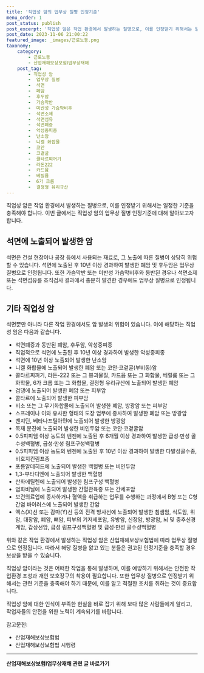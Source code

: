 ```yaml
---
title: '직업성 암의 업무상 질병 인정기준'
menu_order: 1
post_status: publish
post_excerpt: '직업성 암은 작업 환경에서 발생하는 질병으로, 이를 인정받기 위해서는 일정한 기준을 충족해야 합니다. 이번 글에서는 직업성 암의 업무상 질병 인정기준에 대해 알아보고자 합니다.'
post_date: 2023-11-06 21:00:22
featured_image: _images/근로노동.png
taxonomy:
    category:
        - 근로노동
        - 산업재해보상보험Ⅰ업무상재해
    post_tag:
        - 직업성 암
        -  업무상 질병
        -  석면
        -  폐암
        -  후두암
        -  가슴막반
        -  미반성 가슴막비후
        -  석면소제
        -  석면섬유
        -  석면폐증
        -  악성중피종
        -  난소암
        -  니켈 화합물
        -  코안
        -  코곁굴
        -  콜타르찌꺼기
        -  라돈222
        -  카드뮴
        -  베릴륨
        -  6가 크롬
        -  결정형 유리규산
---
```



직업성 암은 작업 환경에서 발생하는 질병으로, 이를 인정받기 위해서는 일정한 기준을 충족해야 합니다. 이번 글에서는 직업성 암의 업무상 질병 인정기준에 대해 알아보고자 합니다.

## 석면에 노출되어 발생한 암

석면은 건설 현장이나 공장 등에서 사용되는 재료로, 그 노출에 따른 질병이 상당히 위험할 수 있습니다. 석면에 노출된 후 10년 이상 경과하여 발생한 폐암 및 후두암은 업무상 질병으로 인정됩니다. 또한 가슴막반 또는 미반성 가슴막비후와 동반된 경우나 석면소제 또는 석면섬유를 조직검사 결과에서 충분히 발견한 경우에도 업무상 질병으로 인정됩니다.

## 기타 직업성 암

석면뿐만 아니라 다른 작업 환경에서도 암 발생의 위험이 있습니다. 이에 해당하는 직업성 암은 다음과 같습니다.

- 석면폐증과 동반된 폐암, 후두암, 악성중피종
- 직업적으로 석면에 노출된 후 10년 이상 경과하여 발생한 악성중피종
- 석면에 10년 이상 노출되어 발생한 난소암
- 니켈 화합물에 노출되어 발생한 폐암 또는 코안·코곁굴(부비동)암
- 콜타르찌꺼기, 라돈-222 또는 그 붕괴물질, 카드뮴 또는 그 화합물, 베릴륨 또는 그 화학물, 6가 크롬 또는 그 화합물, 결정형 유리규산에 노출되어 발생한 폐암
- 검댕에 노출되어 발생한 폐암 또는 피부암
- 콜타르에 노출되어 발생한 피부암
- 비소 또는 그 무기화합물에 노출되어 발생한 폐암, 방광암 또는 피부암
- 스프레이나 이와 유사한 형태의 도장 업무에 종사하여 발생한 폐암 또는 방광암
- 벤지딘, 베타나프틸아민에 노출되어 발생한 방광암
- 목재 분진에 노출되어 발생한 비인두암 또는 코안·코곁굴암
- 0.5피피엠 이상 농도의 벤젠에 노출된 후 6개월 이상 경과하여 발생한 급성·만성 골수성백혈병, 급성·만성 림프구성백혈병
- 0.5피피엠 이상 농도의 벤젠에 노출된 후 10년 이상 경과하여 발생한 다발성골수종, 비호지킨림프종
- 포름알데히드에 노출되어 발생한 백혈병 또는 비인두암
- 1,3-부타디엔에 노출되어 발생한 백혈병
- 산화에틸렌에 노출되어 발생한 림프구성 백혈병
- 염화비닐에 노출되어 발생한 간혈관육종 또는 간세포암
- 보건의료업에 종사하거나 혈액을 취급하는 업무를 수행하는 과정에서 B형 또는 C형 간염 바이러스에 노출되어 발생한 간암
- 엑스(X)선 또는 감마(ϒ)선 등의 전격 방사선에 노출되어 발생한 침샘암, 식도암, 위암, 대장암, 폐암, 뼈암, 피부의 기저세포암, 유방암, 신장암, 방광암, 뇌 및 중추신경계암, 갑상선암, 급성 림프구성백혈병 및 급성·만성 골수성백혈병

위와 같은 작업 환경에서 발생하는 직업성 암은 산업재해보상보험법에 따라 업무상 질병으로 인정됩니다. 따라서 해당 질병을 앓고 있는 분들은 권고된 인정기준을 충족할 경우 보상을 받을 수 있습니다.

직업성 암이라는 것은 어떠한 작업을 통해 발생하며, 이를 예방하기 위해서는 안전한 작업환경 조성과 개인 보호장구의 착용이 필요합니다. 또한 업무상 질병으로 인정받기 위해서는 관련 기준을 충족해야 하기 때문에, 이를 알고 적절한 조치를 취하는 것이 중요합니다.

직업성 암에 대한 인식이 부족한 현실을 바로 잡기 위해 보다 많은 사람들에게 알리고, 작업자들의 안전을 위한 노력이 계속되기를 바랍니다.

참고문헌:
- 산업재해보상보험법
- 산업재해보상보험법 시행령
<!-- wp:separator -->
<hr class="wp-block-separator has-alpha-channel-opacity"/>
<!-- /wp:separator -->

<!-- wp:group {"backgroundColor":"base","layout":{"type":"constrained"}} -->
<div class="wp-block-group has-base-background-color has-background"><!-- wp:paragraph {"align":"center","fontSize":"medium"} -->
<p class="has-text-align-center has-large-font-size"><strong>산업재해보상보험Ⅰ업무상재해 관련 글 바로가기</strong></p>
<!-- /wp:paragraph -->


<!-- wp:latest-posts
{"categories":[{"id":10860,"count":19,"description":"","link":"https://uknowlaw.com/category/%ec%82%b0%ec%97%85%ec%9e%ac%ed%95%b4%eb%b3%b4%ec%83%81%eb%b3%b4%ed%97%98%e2%85%b0%ec%97%85%eb%ac%b4%ec%83%81%ec%9e%ac%ed%95%b4/","name":"산업재해보상보험Ⅰ업무상재해","slug":"산업재해보상보험Ⅰ업무상재해","taxonomy":"category","parent":0,"meta":[],"_links":{"self":[{"href":"https://uknowlaw.com/wp-json/wp/v2/categories/10860"}],"collection":[{"href":"https://uknowlaw.com/wp-json/wp/v2/categories"}],"about":[{"href":"https://uknowlaw.com/wp-json/wp/v2/taxonomies/category"}],"wp:post_type":[{"href":"https://uknowlaw.com/wp-json/wp/v2/posts?categories=10860"}],"curies":[{"name":"wp","href":"https://api.w.org/{rel}","templated":true}]}}],"postsToShow":100,"excerptLength":28,"postLayout":"grid","columns":2,"featuredImageAlign":"left","featuredImageSizeSlug":"large","fontSize":18px} /--></div>
<!-- /wp:group -->